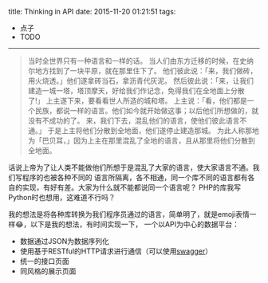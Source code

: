 title: Thinking in API
date: 2015-11-20 01:21:51
tags:
- 点子
- TODO
---
> 当时全世界只有一种语言和一样的话。
当人们由东方迁移的时候，在史纳尔地方找到了一块平原，就在那里住下了。
他们彼此说：「来，我们做砖，用火烧透。」他们遂拿砖当石，拿沥青代灰泥。
然后彼此说：「来，让我们建造一城一塔，塔顶摩天，好给我们作记念，免得我们在全地面上分散了!」
上主遂下来，要看看世人所造的城和塔。
上主说：「看，他们都是一个民族，都说一样的语言。他们如今就开始做这事；以后他们所想做的，就没有不成功的了。
来，我们下去，混乱他们的语言，使他们彼此语言不通。」
于是上主将他们分散到全地面，他们遂停止建造那城。
为此人称那地为「巴贝耳，」因为上主在那里混乱了全地的语言，且从那里将他们分散到全地面。

话说上帝为了让人类不能做他们所想于是混乱了大家的语言，使大家语言不通。我们写程序的也被各种不同的
语言所隔离，各不相通，同一个库不同的语言都有各自的实现，有好有差。大家为什么就不能都说同一个语言呢？
PHP的库我写Python时也想用，这难道不行吗？

我的想法是将各种库转换为我们程序员通过的语言，简单明了，就是emoji表情一样😂，以下是我的想法，有时间实现一下，
一个以API为中心的数据平台：

- 数据通过JSON为数据序列化
- 使用基于RESTful的HTTP请求进行通信（可以使用[swagger](swagger.io)）
- 统一的接口页面
- 同风格的展示页面
